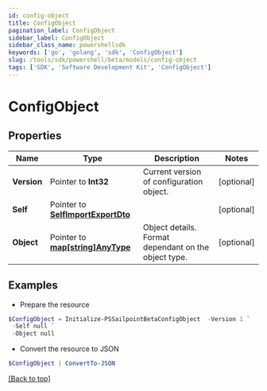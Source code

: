 ```yaml
---
id: config-object
title: ConfigObject
pagination_label: ConfigObject
sidebar_label: ConfigObject
sidebar_class_name: powershellsdk
keywords: ['go', 'golang', 'sdk', 'ConfigObject'] 
slug: /tools/sdk/powershell/beta/models/config-object
tags: ['SDK', 'Software Development Kit', 'ConfigObject']
---
```



# ConfigObject

## Properties

Name | Type | Description | Notes
------------ | ------------- | ------------- | -------------
**Version** |  Pointer to **Int32** | Current version of configuration object. | [optional] 
**Self** |  Pointer to [**SelfImportExportDto**](self-import-export-dto) |  | [optional] 
**Object** |  Pointer to [**map[string]AnyType**](any-type) | Object details. Format dependant on the object type. | [optional] 

## Examples

- Prepare the resource
```powershell
$ConfigObject = Initialize-PSSailpointBetaConfigObject  -Version 1 `
 -Self null `
 -Object null
```

- Convert the resource to JSON
```powershell
$ConfigObject | ConvertTo-JSON
```


[[Back to top]](#) 

